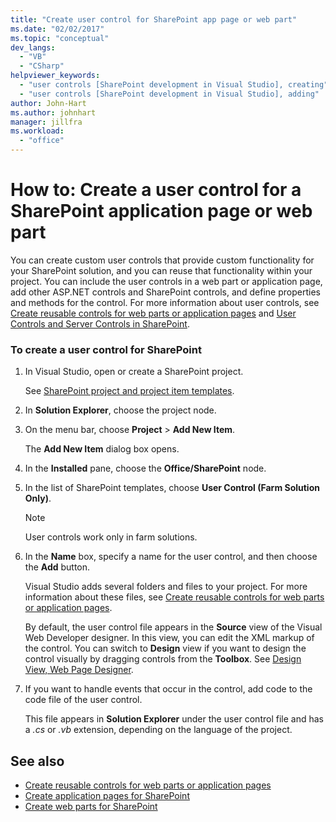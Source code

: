 ```yaml
---
title: "Create user control for SharePoint app page or web part"
ms.date: "02/02/2017"
ms.topic: "conceptual"
dev_langs:
  - "VB"
  - "CSharp"
helpviewer_keywords:
  - "user controls [SharePoint development in Visual Studio], creating"
  - "user controls [SharePoint development in Visual Studio], adding"
author: John-Hart
ms.author: johnhart
manager: jillfra
ms.workload:
  - "office"
---
```

# How to: Create a user control for a SharePoint application page or web part
  You can create custom user controls that provide custom functionality for your SharePoint solution, and you can reuse that functionality within your project. You can include the user controls in a web part or application page, add other ASP.NET controls and SharePoint controls, and define properties and methods for the control. For more information about user controls, see [Create reusable controls for web parts or application pages](../sharepoint/creating-reusable-controls-for-web-parts-or-application-pages.md) and [User Controls and Server Controls in SharePoint](https://blogs.msdn.microsoft.com/kaevans/2011/04/28/user-controls-and-server-controls-in-sharepoint/).

### To create a user control for SharePoint

1. In Visual Studio, open or create a SharePoint project.

     See [SharePoint project and project item templates](../sharepoint/sharepoint-project-and-project-item-templates.md).

2. In **Solution Explorer**, choose the project node.

3. On the menu bar, choose **Project** > **Add New Item**.

     The **Add New Item** dialog box opens.

4. In the **Installed** pane, choose the **Office/SharePoint** node.

5. In the list of SharePoint templates, choose **User Control (Farm Solution Only)**.

    > [!NOTE]
    > User controls work only in farm solutions.

6. In the **Name** box, specify a name for the user control, and then choose the **Add** button.

     Visual Studio adds several folders and files to your project. For more information about these files, see [Create reusable controls for web parts or application pages](../sharepoint/creating-reusable-controls-for-web-parts-or-application-pages.md).

     By default, the user control file appears in the **Source** view of the Visual Web Developer designer. In this view, you can edit the XML markup of the control. You can switch to **Design** view if you want to design the control visually by dragging controls from the **Toolbox**. See [Design View, Web Page Designer](/previous-versions/aspnet/ms178149\(v\=vs.100\)).

7. If you want to handle events that occur in the control, add code to the code file of the user control.

     This file appears in **Solution Explorer** under the user control file and has a *.cs* or *.vb* extension, depending on the language of the project.

## See also
- [Create reusable controls for web parts or application pages](../sharepoint/creating-reusable-controls-for-web-parts-or-application-pages.md)
- [Create application pages for SharePoint](../sharepoint/creating-application-pages-for-sharepoint.md)
- [Create web parts for SharePoint](../sharepoint/creating-web-parts-for-sharepoint.md)
